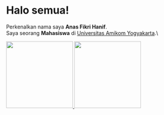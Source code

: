 # Halo semua! 
Perkenalkan nama saya **Anas Fikri Hanif**.\
Saya seorang **Mahasiswa** di [Universitas Amikom Yogyakarta](https://home.amikom.ac.id/).\
 
<p align="left">
<a href="https://github.com/gilangadhan">
  <img height="180em" src="https://github-readme-stats-eight-theta.vercel.app/api?username=Anashaneef&show_icons=true&theme=algolia&include_all_commits=true&count_private=true"/>
  <img height="180em" src="https://github-readme-stats-eight-theta.vercel.app/api/top-langs/?username=Anashaneef&layout=compact&langs_count=8&theme=algolia"/>
</a>
</p>
